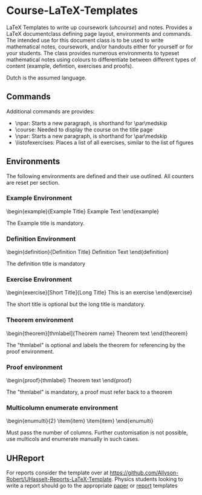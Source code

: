 # Course-LaTeX-Templates
LaTeX Templates to write up coursework (*uhcourse*) and notes.
Provides a LaTeX documentclass defining page layout, environments and commands.
The intended use for this document class is to be used to write mathematical notes, coursework, and/or handouts either for yourself or for your students.
The class provides numerous environments to typeset mathematical notes using colours to differentiate between different types of content (example, defintion, exercises and proofs).

Dutch is the assumed language.

## Commands
Additional commands are provides:

* \npar: Starts a new paragraph, is shorthand for \par\medskip
* \course: Needed to display the course on the title page
* \npar: Starts a new paragraph, is shorthand for \par\medskip
* \listofexercises: Places a list of all exercises, similar to the list of figures

## Environments
The following environments are defined and their use outlined.
All counters are reset per section.

### Example Environment
\begin{example}{Example Title}
    Example Text
\end{example}

The Example title is mandatory.

### Definition Environment
\begin{definition}{Definition Title}
    Definition Text
\end{definition}

The definition title is mandatory 

### Exercise Environment
\begin{exercise}[Short Title]{Long Title}
    This is an exercise
\end{exercise}

The short title is optional but the long title is mandatory.

### Theorem environment
\begin{theorem}[thmlabel]{Theorem name}
    Theorem text
\end{theorem}

The "thmlabel" is optional and labels the theorem for referencing by the proof environment.


### Proof environment
\begin{proof}{thmlabel}
    Theorem text
\end{proof}

The "thmlabel" is mandatory, a proof must refer back to a theorem

### Multicolumn enumerate environment
\begin{enumulti}{2}
    \item{item}
    \item{item}
\end{enumulti}

Must pass the number of columns. 
Further customisation is not possible, use multicols and enumerate manually in such cases.

## UHReport
For reports consider the template over at https://github.com/Allyson-Robert/UHasselt-Reports-LaTeX-Template.
Physics students looking to write a report should go to the appropriate [paper](https://github.com/Allyson-Robert/UHasselt_Physics_Paper_Template) or [report](https://github.com/Allyson-Robert/UHasselt_Physics_Report_Template) templates
